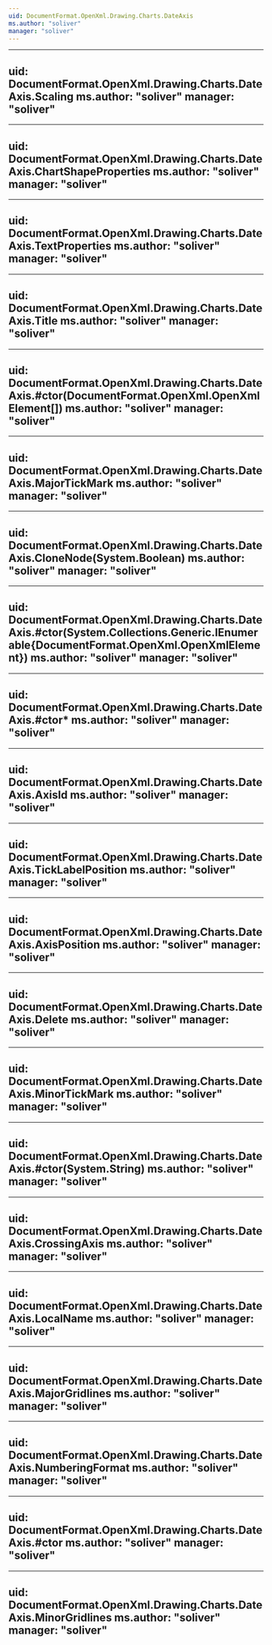 ```yaml
---
uid: DocumentFormat.OpenXml.Drawing.Charts.DateAxis
ms.author: "soliver"
manager: "soliver"
---
```


---
uid: DocumentFormat.OpenXml.Drawing.Charts.DateAxis.Scaling
ms.author: "soliver"
manager: "soliver"
---

---
uid: DocumentFormat.OpenXml.Drawing.Charts.DateAxis.ChartShapeProperties
ms.author: "soliver"
manager: "soliver"
---

---
uid: DocumentFormat.OpenXml.Drawing.Charts.DateAxis.TextProperties
ms.author: "soliver"
manager: "soliver"
---

---
uid: DocumentFormat.OpenXml.Drawing.Charts.DateAxis.Title
ms.author: "soliver"
manager: "soliver"
---

---
uid: DocumentFormat.OpenXml.Drawing.Charts.DateAxis.#ctor(DocumentFormat.OpenXml.OpenXmlElement[])
ms.author: "soliver"
manager: "soliver"
---

---
uid: DocumentFormat.OpenXml.Drawing.Charts.DateAxis.MajorTickMark
ms.author: "soliver"
manager: "soliver"
---

---
uid: DocumentFormat.OpenXml.Drawing.Charts.DateAxis.CloneNode(System.Boolean)
ms.author: "soliver"
manager: "soliver"
---

---
uid: DocumentFormat.OpenXml.Drawing.Charts.DateAxis.#ctor(System.Collections.Generic.IEnumerable{DocumentFormat.OpenXml.OpenXmlElement})
ms.author: "soliver"
manager: "soliver"
---

---
uid: DocumentFormat.OpenXml.Drawing.Charts.DateAxis.#ctor*
ms.author: "soliver"
manager: "soliver"
---

---
uid: DocumentFormat.OpenXml.Drawing.Charts.DateAxis.AxisId
ms.author: "soliver"
manager: "soliver"
---

---
uid: DocumentFormat.OpenXml.Drawing.Charts.DateAxis.TickLabelPosition
ms.author: "soliver"
manager: "soliver"
---

---
uid: DocumentFormat.OpenXml.Drawing.Charts.DateAxis.AxisPosition
ms.author: "soliver"
manager: "soliver"
---

---
uid: DocumentFormat.OpenXml.Drawing.Charts.DateAxis.Delete
ms.author: "soliver"
manager: "soliver"
---

---
uid: DocumentFormat.OpenXml.Drawing.Charts.DateAxis.MinorTickMark
ms.author: "soliver"
manager: "soliver"
---

---
uid: DocumentFormat.OpenXml.Drawing.Charts.DateAxis.#ctor(System.String)
ms.author: "soliver"
manager: "soliver"
---

---
uid: DocumentFormat.OpenXml.Drawing.Charts.DateAxis.CrossingAxis
ms.author: "soliver"
manager: "soliver"
---

---
uid: DocumentFormat.OpenXml.Drawing.Charts.DateAxis.LocalName
ms.author: "soliver"
manager: "soliver"
---

---
uid: DocumentFormat.OpenXml.Drawing.Charts.DateAxis.MajorGridlines
ms.author: "soliver"
manager: "soliver"
---

---
uid: DocumentFormat.OpenXml.Drawing.Charts.DateAxis.NumberingFormat
ms.author: "soliver"
manager: "soliver"
---

---
uid: DocumentFormat.OpenXml.Drawing.Charts.DateAxis.#ctor
ms.author: "soliver"
manager: "soliver"
---

---
uid: DocumentFormat.OpenXml.Drawing.Charts.DateAxis.MinorGridlines
ms.author: "soliver"
manager: "soliver"
---
